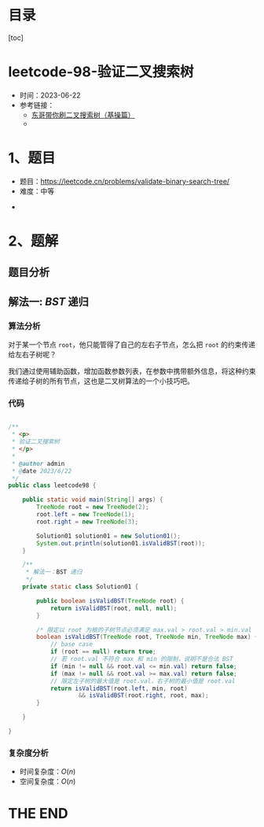 # 目录

[toc]

# leetcode-98-验证二叉搜索树

- 时间：2023-06-22
- 参考链接：
  - [东哥带你刷二叉搜索树（基操篇）](https://labuladong.gitee.io/algo/di-yi-zhan-da78c/shou-ba-sh-66994/dong-ge-da-7b3e4/)
  - 



# 1、题目

- 题目：https://leetcode.cn/problems/validate-binary-search-tree/
- 难度：中等

+ 





# 2、题解

## 题目分析





## 解法一: *BST* 递归

### 算法分析

对于某一个节点 `root`，他只能管得了自己的左右子节点，怎么把 `root` 的约束传递给左右子树呢？

我们通过使用辅助函数，增加函数参数列表，在参数中携带额外信息，将这种约束传递给子树的所有节点，这也是二叉树算法的一个小技巧吧。

### 代码

```java

/**
 * <p>
 * 验证二叉搜索树
 * </p>
 *
 * @author admin
 * @date 2023/6/22
 */
public class leetcode98 {

    public static void main(String[] args) {
        TreeNode root = new TreeNode(2);
        root.left = new TreeNode(1);
        root.right = new TreeNode(3);

        Solution01 solution01 = new Solution01();
        System.out.println(solution01.isValidBST(root));
    }

    /**
     * 解法一：BST 递归
     */
    private static class Solution01 {

        public boolean isValidBST(TreeNode root) {
            return isValidBST(root, null, null);
        }

        /* 限定以 root 为根的子树节点必须满足 max.val > root.val > min.val */
        boolean isValidBST(TreeNode root, TreeNode min, TreeNode max) {
            // base case
            if (root == null) return true;
            // 若 root.val 不符合 max 和 min 的限制，说明不是合法 BST
            if (min != null && root.val <= min.val) return false;
            if (max != null && root.val >= max.val) return false;
            // 限定左子树的最大值是 root.val，右子树的最小值是 root.val
            return isValidBST(root.left, min, root)
                    && isValidBST(root.right, root, max);
        }

    }

}


```





### 复杂度分析

- 时间复杂度：$O(n)$
- 空间复杂度：$O(n)$





# THE END